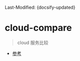 Last-Modified: {docsify-updated}

# cloud-compare

> cloud 服务比较

- [参考](https://blog.gcp.expert/google-cloud-v-aws-v-azure/)
